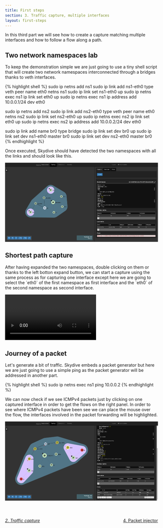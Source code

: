 ```yaml
---
title: First steps
section: 3. Traffic capture, multiple interfaces
layout: first-steps
---
```


<p>In this third part we will see how to create a capture matching multiple interfaces and how to follow a flow along a path.</p>
<h2>Two network namespaces lab</h2>
<p>
  To keep the demonstration simple we are just going to use a tiny shell script that will create two network namespaces interconnected through
  a bridges thanks to veth interfaces.
</p>

{% highlight shell %}
sudo ip netns add ns1
sudo ip link add ns1-eth0 type veth peer name eth0 netns ns1
sudo ip link set ns1-eth0 up
sudo ip netns exec ns1 ip link set eth0 up
sudo ip netns exec ns1 ip address add 10.0.0.1/24 dev eth0

sudo ip netns add ns2
sudo ip link add ns2-eth0 type veth peer name eth0 netns ns2
sudo ip link set ns2-eth0 up
sudo ip netns exec ns2 ip link set eth0 up
sudo ip netns exec ns2 ip address add 10.0.0.2/24 dev eth0

sudo ip link add name br0 type bridge
sudo ip link set dev br0 up
sudo ip link set dev ns1-eth0 master br0
sudo ip link set dev ns2-eth0 master br0
{% endhighlight %}

<p>
  Once executed, Skydive should have detected the two namespaces with all the links and should look like this.
</p>

<p>
  <a href="/assets/images/first-steps/capture-2ns-1.png" data-lightbox="WebUI-1" data-title="Skydive WebUI">
    <img src="/assets/images/first-steps/capture-2ns-1.png"/>
  </a>
</p>

<h2>Shortest path capture</h2>

<p>
  After having expanded the two namespaces, double clicking on them or thanks to the left botton expand button, we can start a capture using the same
  process as for capturing one interface except here we are going to select the `eth0` of the first namespace as first interface and the `eth0` of the
  second namespace as second interface.
</p>

<p>
  <video poster="" preload="" controls="" loop="" controlslist="nodownload" src="/assets/videos/first-steps/capture-3.webm"></video>
<p>

<h2>Journey of a packet</h2>
<p>
  Let's generate a bit of traffic. Skydive embeds a packet generator but here we are just going to use a simple ping as the packet generator will be addressed in another
  part.
</p>

{% highlight shell %}
sudo ip netns exec ns1 ping 10.0.0.2
{% endhighlight %}

<p>
  We can now check if we see ICMPv4 packets just by clicking on one captured interface in order to get the flows on the right panel. In order to see
  where ICMPv4 packets have been see we can place the mouse over the flow, the interfaces involved in the packet forwarding will be highlighted.
</p>

<p>
  <a href="/assets/images/first-steps/capture-2ns-2.png" data-lightbox="WebUI-1" data-title="Skydive WebUI">
    <img src="/assets/images/first-steps/capture-2ns-2.png"/>
  </a>
</p>

<div style="margin-top: 40px;">
  <p style="float:left">
    <a href="/tutorials/first-steps-2.html"><i class="fa fa-chevron-left" aria-hidden="true"> 2. Traffic capture</i></a>
  </p>
  <p style="float:right">
    <a href="/tutorials/first-steps-4.html">4. Packet injector <i class="fa fa-chevron-right" aria-hidden="true"></i></a>
  </p>
</div>
